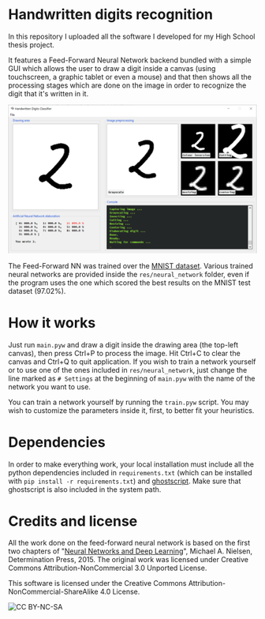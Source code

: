 # Handwritten digits recognition

In this repository I uploaded all the software I developed for my High School thesis project.

It features a Feed-Forward Neural Network backend bundled with a simple GUI which allows the user to draw a digit inside a canvas (using touchscreen, a graphic tablet or even a mouse) and that then shows all the processing stages which are done on the image in order to recognize the digit that it's written in it.

![Screenshot](screenshots/20190603_1214.png)

The Feed-Forward NN was trained over the [MNIST dataset](http://yann.lecun.com/exdb/mnist/). Various trained neural networks are provided inside the `res/neural_network` folder, even if the program uses the one which scored the best results on the MNIST test dataset (97.02%).

# How it works

Just run `main.pyw` and draw a digit inside the drawing area (the top-left canvas), then press Ctrl+P to process the image. Hit Ctrl+C to clear the canvas and Ctrl+Q to quit application. If you wish to train a network yourself or to use one of the ones included in `res/neural_network`, just change the line marked as `# Settings` at the beginning of `main.pyw` with the name of the network you want to use.

You can train a network yourself by running the `train.pyw` script. You may wish to customize the parameters inside it, first, to better fit your heuristics.

# Dependencies

In order to make everything work, your local installation must include all the python dependencies included in `requirements.txt` (which can be installed with `pip install -r requirements.txt`) and [ghostscript](https://www.ghostscript.com/). Make sure that ghostscript is also included in the system path.

# Credits and license

All the work done on the feed-forward neural network is based on the first two chapters of "[Neural Networks and Deep Learning](http://neuralnetworksanddeeplearning.com/)", Michael A. Nielsen, Determination Press, 2015.
The original work was licensed under Creative Commons Attribution-NonCommercial 3.0 Unported License.

This software is licensed under the Creative Commons Attribution-NonCommercial-ShareAlike 4.0 License.

![CC BY-NC-SA](https://i.creativecommons.org/l/by-nc-sa/4.0/88x31.png)